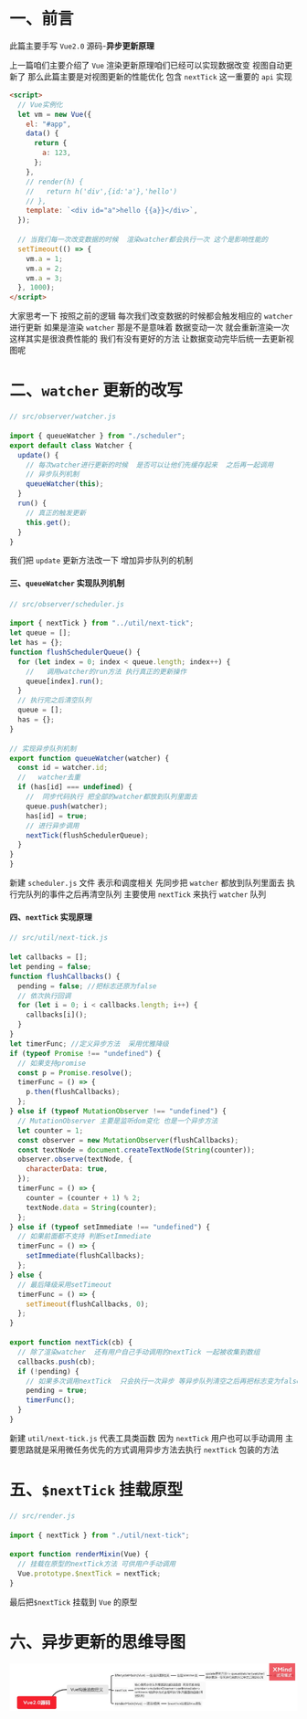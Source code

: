 # 一、前言

此篇主要手写 `Vue2.0` 源码-**异步更新原理**

上一篇咱们主要介绍了 `Vue` 渲染更新原理咱们已经可以实现数据改变 视图自动更新了 那么此篇主要是对视图更新的性能优化 包含 `nextTick` 这一重要的 `api` 实现

```html
<script>
  // Vue实例化
  let vm = new Vue({
    el: "#app",
    data() {
      return {
        a: 123,
      };
    },
    // render(h) {
    //   return h('div',{id:'a'},'hello')
    // },
    template: `<div id="a">hello {{a}}</div>`,
  });

  // 当我们每一次改变数据的时候  渲染watcher都会执行一次 这个是影响性能的
  setTimeout(() => {
    vm.a = 1;
    vm.a = 2;
    vm.a = 3;
  }, 1000);
</script>
```

大家思考一下 按照之前的逻辑 每次我们改变数据的时候都会触发相应的 `watcher` 进行更新 如果是渲染 `watcher` 那是不是意味着 数据变动一次 就会重新渲染一次 这样其实是很浪费性能的 我们有没有更好的方法 让数据变动完毕后统一去更新视图呢

# 二、`watcher` 更新的改写

```javascript
// src/observer/watcher.js

import { queueWatcher } from "./scheduler";
export default class Watcher {
  update() {
    // 每次watcher进行更新的时候  是否可以让他们先缓存起来  之后再一起调用
    // 异步队列机制
    queueWatcher(this);
  }
  run() {
    // 真正的触发更新
    this.get();
  }
}
```

我们把 `update` 更新方法改一下 增加异步队列的机制

#### 三、`queueWatcher` 实现队列机制

```javascript
// src/observer/scheduler.js

import { nextTick } from "../util/next-tick";
let queue = [];
let has = {};
function flushSchedulerQueue() {
  for (let index = 0; index < queue.length; index++) {
    //   调用watcher的run方法 执行真正的更新操作
    queue[index].run();
  }
  // 执行完之后清空队列
  queue = [];
  has = {};
}

// 实现异步队列机制
export function queueWatcher(watcher) {
  const id = watcher.id;
  //   watcher去重
  if (has[id] === undefined) {
    //  同步代码执行 把全部的watcher都放到队列里面去
    queue.push(watcher);
    has[id] = true;
    // 进行异步调用
    nextTick(flushSchedulerQueue);
  }
}
}
```

新建 `scheduler.js` 文件 表示和调度相关 先同步把 `watcher` 都放到队列里面去 执行完队列的事件之后再清空队列 主要使用 `nextTick` 来执行 `watcher` 队列

#### 四、`nextTick` 实现原理

```javascript
// src/util/next-tick.js

let callbacks = [];
let pending = false;
function flushCallbacks() {
  pending = false; //把标志还原为false
  // 依次执行回调
  for (let i = 0; i < callbacks.length; i++) {
    callbacks[i]();
  }
}
let timerFunc; //定义异步方法  采用优雅降级
if (typeof Promise !== "undefined") {
  // 如果支持promise
  const p = Promise.resolve();
  timerFunc = () => {
    p.then(flushCallbacks);
  };
} else if (typeof MutationObserver !== "undefined") {
  // MutationObserver 主要是监听dom变化 也是一个异步方法
  let counter = 1;
  const observer = new MutationObserver(flushCallbacks);
  const textNode = document.createTextNode(String(counter));
  observer.observe(textNode, {
    characterData: true,
  });
  timerFunc = () => {
    counter = (counter + 1) % 2;
    textNode.data = String(counter);
  };
} else if (typeof setImmediate !== "undefined") {
  // 如果前面都不支持 判断setImmediate
  timerFunc = () => {
    setImmediate(flushCallbacks);
  };
} else {
  // 最后降级采用setTimeout
  timerFunc = () => {
    setTimeout(flushCallbacks, 0);
  };
}

export function nextTick(cb) {
  // 除了渲染watcher  还有用户自己手动调用的nextTick 一起被收集到数组
  callbacks.push(cb);
  if (!pending) {
    // 如果多次调用nextTick  只会执行一次异步 等异步队列清空之后再把标志变为false
    pending = true;
    timerFunc();
  }
}
```

新建 `util/next-tick.js` 代表工具类函数 因为 `nextTick` 用户也可以手动调用 主要思路就是采用微任务优先的方式调用异步方法去执行 `nextTick` 包装的方法

# 五、`$nextTick` 挂载原型

```javascript
// src/render.js

import { nextTick } from "./util/next-tick";

export function renderMixin(Vue) {
  // 挂载在原型的nextTick方法 可供用户手动调用
  Vue.prototype.$nextTick = nextTick;
}
```

最后把`$nextTick` 挂载到 `Vue` 的原型

# 六、异步更新的思维导图

![vue16](..\images\vue16.png)